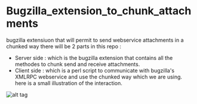 # Bugzilla_extension_to_chunk_attachments
bugzilla extensiuon that will permit to send webservice attachments in a chunked way there will be 2 parts in this repo :
- Server side : which is the bugzilla extension that contains all the methodes to chunk send and receive attachments.
- Client side : which is a perl script to communicate with bugzilla's XMLRPC webservice and use the chunked way which we are using.
here is a small illustration of the interaction.

![alt tag](https://github.com/benm-stm/Bugzilla_extension_to_chunk_attachments/blob/master/chunked_illustration.png)

